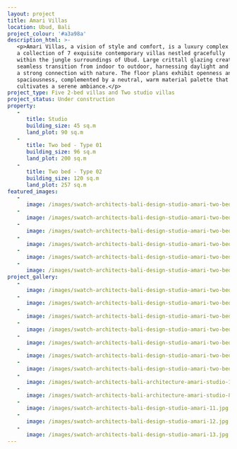 ```yaml
---
layout: project
title: Amari Villas
location: Ubud, Bali
project_colour: '#a3a98a'
description_html: >-
   <p>Amari Villas, a vision of style and comfort, is a luxury complex featuring
   a collection of 7 exquisite contemporary villas nestled gracefully
   within the jungle surroundings of Ubud. Large crittall glazing create a
   seamless transition from indoor to outdoor, harnessing daylight and fostering
   a strong connection with nature. The floor plans exhibit openness and
   spaciousness, complemented by a neutral, warm material palette that
   cultivates a serene ambiance.</p>
project_type: Five 2-bed villas and Two studio villas
project_status: Under construction
property:
   -
      title: Studio
      building_size: 45 sq.m
      land_plot: 90 sq.m
   -
      title: Two bed - Type 01
      building_size: 96 sq.m
      land_plot: 200 sq.m
   -
      title: Two bed - Type 02
      building_size: 120 sq.m
      land_plot: 257 sq.m
featured_images:
   -
      image: /images/swatch-architects-bali-design-studio-amari-two-bed-1.jpg
   -
      image: /images/swatch-architects-bali-design-studio-amari-two-bed-10.jpg
   -
      image: /images/swatch-architects-bali-design-studio-amari-two-bed-4.jpg
   -
      image: /images/swatch-architects-bali-design-studio-amari-two-bed-6.jpg
   -
      image: /images/swatch-architects-bali-design-studio-amari-two-bed-8.jpg
   -
      image: /images/swatch-architects-bali-design-studio-amari-two-bed-3.jpg
project_gallery:
   -
      image: /images/swatch-architects-bali-design-studio-amari-two-bed-1.jpg
   -
      image: /images/swatch-architects-bali-design-studio-amari-two-bed-10.jpg
   -
      image: /images/swatch-architects-bali-design-studio-amari-two-bed-4.jpg
   -
      image: /images/swatch-architects-bali-design-studio-amari-two-bed-6.jpg
   -
      image: /images/swatch-architects-bali-design-studio-amari-two-bed-8.jpg
   -
      image: /images/swatch-architects-bali-design-studio-amari-two-bed-2.jpg
   -
      image: /images/swatch-architects-bali-design-studio-amari-two-bed-7.jpg
   -
      image: /images/swatch-architects-bali-architecture-amari-studio-1.jpg
   -
      image: /images/swatch-architects-bali-architecture-amari-studio-8.jpg
   -
      image: /images/swatch-architects-bali-design-studio-amari-11.jpg
   -
      image: /images/swatch-architects-bali-design-studio-amari-12.jpg
   -
      image: /images/swatch-architects-bali-design-studio-amari-13.jpg
---
```


